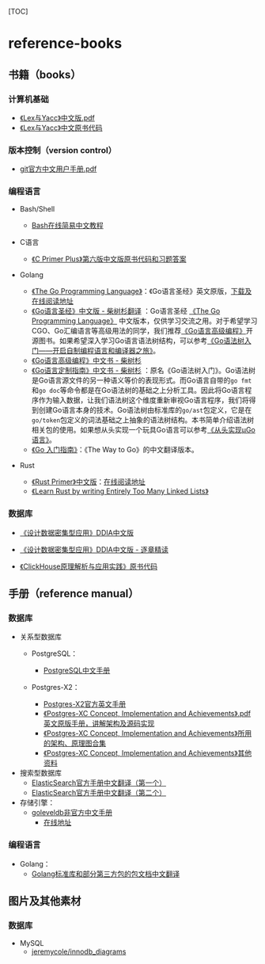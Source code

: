 [TOC]



# reference-books

## 书籍（books）

### 计算机基础

- [《Lex与Yacc》中文版.pdf](books/compiler-principles/lex-and-yacc_ZH_CN/Lex-and-Yacc-Chinese.pdf)
- [《Lex与Yacc》中文原书代码](books/compiler-principles/lex-and-yacc_ZH_CN/source-code)



### 版本控制（version control）

- [git官方中文用户手册.pdf](books/version-control/git中文用户手册.pdf)

### 编程语言

- Bash/Shell
  - [Bash在线简易中文教程](books/programming-language/bash/bash-tutorial)
- C语言
  - [《C Primer Plus》第六版中文版原书代码和习题答案](book-code/programming-language/cpp-primer-plus-6th)
- Golang
  - [《The Go Programming Language》](books/programming-language/golang/gopl)：《Go语言圣经》英文原版，[下载及在线阅读地址]([https://www.gopl.io/)
  - [《Go语言圣经》中文版 - 柴树杉翻译](books/programming-language/golang/gopl-zh) ：Go语言圣经 [《The Go Programming Language》](http://gopl.io/) 中文版本，仅供学习交流之用。对于希望学习CGO、Go汇编语言等高级用法的同学，我们推荐[《Go语言高级编程》](https://github.com/chai2010/advanced-go-programming-book)开源图书。如果希望深入学习Go语言语法树结构，可以参考[《Go语法树入门——开启自制编程语言和编译器之旅》](https://github.com/chai2010/go-ast-book)。
  - [《Go语言高级编程》中文书 - 柴树杉](books/programming-language/golang/advanced-go-programming)
  - [《Go语言定制指南》中文书 - 柴树杉](books/programming-language/golang/go-ast) ：原名《Go语法树入门》。Go语法树是Go语言源文件的另一种语义等价的表现形式。而Go语言自带的`go fmt`和`go doc`等命令都是在Go语法树的基础之上分析工具。因此将Go语言程序作为输入数据，让我们语法树这个维度重新审视Go语言程序，我们将得到创建Go语言本身的技术。Go语法树由标准库的`go/ast`包定义，它是在`go/token`包定义的词法基础之上抽象的语法树结构。本书简单介绍语法树相关包的使用。如果想从头实现一个玩具Go语言可以参考[《从头实现µGo语言》](https://github.com/chai2010/ugo-compiler-book)。
  - [《Go 入门指南》](books/programming-language/golang/the-way-to-go_ZH_CN)：《The Way to Go》的中文翻译版本。

- Rust
  - [《Rust Primer》中文版](books/programming-language/rust/RustPrimer-CN)：[在线阅读地址](https://rustcc.gitbooks.io/rustprimer/content/)
  - [《Learn Rust by writing Entirely Too Many Linked Lists》](books/programming-language/rust/too-many-lists)


### 数据库

- [《设计数据密集型应用》DDIA中文版](books/databases/ddia-cn)

- [《设计数据密集型应用》DDIA中文版 - 逐章精读](books/databases/ddia-cn-notes)
- [《ClickHouse原理解析与应用实践》原书代码](book-code/databases/clickhouse/clickhouse-principle-analysis-and-practice)



## 手册（reference manual）

### 数据库

- 关系型数据库
  - PostgreSQL：
    - [PostgreSQL中文手册](reference-manual/databases/postgresql/pgdoc-cn/)

  - Postgres-X2：
    - [Postgres-X2官方英文手册](reference-manual/databases/postgresql/postgres-x2)
    - [《Postgres-XC Concept, Implementation and Achievements》.pdf 英文原版手册，讲解架构及源码实现](reference-manual/databases/postgresql/pgx2-implementation/XCimplementation/pgxc.pdf)
    - [《Postgres-XC Concept, Implementation and Achievements》所用的架构、原理图合集](reference-manual/databases/postgresql/pgx2-implementation/XCimplementation/arch_doc)
    - [《Postgres-XC Concept, Implementation and Achievements》其他资料](reference-manual/databases/postgresql/pgx2-implementation/XCimplementation/)
- 搜索型数据库
  - [ElasticSearch官方手册中文翻译（第一个）](reference-manual/databases/elasticsearch/elasticsearch-reference-translation/)
  - [ElasticSearch官方手册中文翻译（第二个）](reference-manual/databases/elasticsearch/elasticsearch-doc-cn)
- 存储引擎：
  - [goleveldb非官方中文手册](reference-manual/databases/leveldb/goleveldb-handbook)
    - [在线地址](https://leveldb-handbook.readthedocs.io/zh/latest/index.html)


### 编程语言

- Golang：
  - [Golang标准库和部分第三方包的包文档中文翻译](reference-manual/programming-language/golang/golang-pkgdoc)

## 图片及其他素材

### 数据库

- MySQL
  - [jeremycole/innodb_diagrams](charts/databases/mysql/innodb_diagrams)
